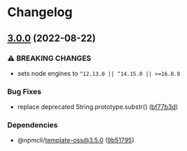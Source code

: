 # Changelog

## [3.0.0](https://github.com/npm/unique-slug/compare/v2.0.2...v3.0.0) (2022-08-22)


### ⚠ BREAKING CHANGES

* sets node engines to `^12.13.0 || ^14.15.0 || >=16.0.0`

### Bug Fixes

* replace deprecated String.prototype.substr() ([bf77b3d](https://github.com/npm/unique-slug/commit/bf77b3dda91bcb15998071a917420ef6965089ad))


### Dependencies

* @npmcli/template-oss@3.5.0 ([9b51795](https://github.com/npm/unique-slug/commit/9b51795b546d31a50af30d6d5c78b2eed73dba11))
